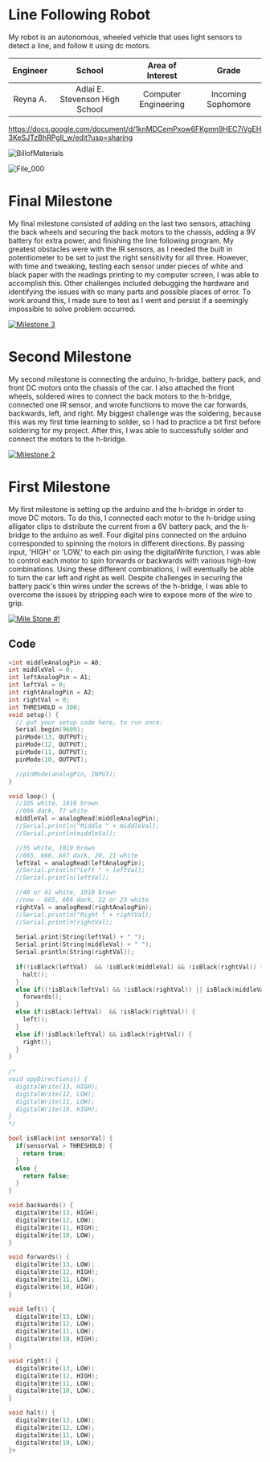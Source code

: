 ﻿# Line Following Robot
My robot is an autonomous, wheeled vehicle that uses light sensors to detect a line, and follow it using dc motors. 

| **Engineer** | **School** | **Area of Interest** | **Grade** |
|:--:|:--:|:--:|:--:|
| Reyna A. | Adlai E. Stevenson High School | Computer Engineering | Incoming Sophomore

https://docs.google.com/document/d/1knMDCemPxow6FKgmn9HEC7iVgEH3KeSJTzBhRPgIl_w/edit?usp=sharing

![BillofMaterials](https://user-images.githubusercontent.com/107717711/176966244-57a3c50f-0972-423c-9bfa-23641d67cd33.PNG)


![File_000](https://user-images.githubusercontent.com/107717711/176527440-0ad7e898-2922-430e-9a36-3cb83d35e959.jpeg)

  
# Final Milestone
My final milestone consisted of adding on the last two sensors, attaching the back wheels and securing the back motors to the chassis, adding a 9V battery for extra power, and finishing the line following program. My greatest obstacles were with the IR sensors, as I needed the built in potentiometer to be set to just the right sensitivity for all three. However, with time and tweaking, testing each sensor under pieces of white and black paper with the readings printing to my computer screen, I was able to accomplish this. Other challenges included debugging the hardware and identifying the issues with so many parts and possible places of error. To work around this, I made sure to test as I went and persist if a seemingly impossible to solve problem occurred.

[![Milestone 3](https://res.cloudinary.com/marcomontalbano/image/upload/v1656530749/video_to_markdown/images/youtube--ok5LcHCXnxk-c05b58ac6eb4c4700831b2b3070cd403.jpg)](https://youtu.be/ok5LcHCXnxk "Milestone 3")

# Second Milestone
My second milestone is connecting the arduino, h-bridge, battery pack, and front DC motors onto the chassis of the car. I also attached the front wheels, soldered wires to connect the back motors to the h-bridge, connected one IR sensor, and wrote functions to move the car forwards, backwards, left, and right. My biggest challenge was the soldering, because this was my first time learning to solder, so I had to practice a bit first before soldering for my project. After this, I was able to successfully solder and connect the motors to the h-bridge.

[![Milestone 2](https://res.cloudinary.com/marcomontalbano/image/upload/v1656018183/video_to_markdown/images/youtube--zO5w537ZInI-c05b58ac6eb4c4700831b2b3070cd403.jpg)](https://youtu.be/zO5w537ZInI "Milestone 2")

# First Milestone
  

My first milestone is setting up the arduino and the h-bridge in order to move DC motors. To do this, I connected each motor to the h-bridge using alligator clips to distribute the current from a 6V battery pack, and the h-bridge to the arduino as well. Four digital pins connected on the arduino corresponded to spinning the motors in different directions. By passing input, 'HIGH' or 'LOW,' to each pin using the digitalWrite function, I was able to control each motor to spin forwards or backwards with various high-low combinations. Using these different combinations, I will eventually be able to turn the car left and right as well. Despite challenges in securing the battery pack's thin wires under the screws of the h-bridge, I was able to overcome the issues by stripping each wire to expose more of the wire to grip.

[![Mile Stone #!](https://res.cloudinary.com/marcomontalbano/image/upload/v1655495688/video_to_markdown/images/youtube--E6sysRuu57s-c05b58ac6eb4c4700831b2b3070cd403.jpg)](https://www.youtube.com/watch?v=E6sysRuu57s&t=2s&ab_channel=BlueStampEng "Mile Stone #!")

## Code
```cpp
<int middleAnalogPin = A0;
int middleVal = 0; 
int leftAnalogPin = A1;
int leftVal = 0; 
int rightAnalogPin = A2;
int rightVal = 0; 
int THRESHOLD = 300;
void setup() {
  // put your setup code here, to run once:
  Serial.begin(9600);
  pinMode(13, OUTPUT);
  pinMode(12, OUTPUT);
  pinMode(11, OUTPUT);
  pinMode(10, OUTPUT);

  //pinMode(analogPin, INPUT);
}

void loop() {
  //105 white, 1019 brown
  //666 dark, 77 white
  middleVal = analogRead(middleAnalogPin);
  //Serial.println("Middle " + middleVal); 
  //Serial.println(middleVal);

  //35 white, 1019 brown
  //665, 666, 667 dark, 20, 21 white
  leftVal = analogRead(leftAnalogPin);
  //Serial.println("Left " + leftVal);
  //Serial.println(leftVal);

  //40 or 41 white, 1018 brown
  //now - 665, 666 dark, 22 or 23 white
  rightVal = analogRead(rightAnalogPin);
  //Serial.println("Right " + rightVal);
  //Serial.println(rightVal);
  
  Serial.print(String(leftVal) + " ");
  Serial.print(String(middleVal) + " ");
  Serial.println(String(rightVal));
                                   
  if(!isBlack(leftVal)  && !isBlack(middleVal) && !isBlack(rightVal)) {
    halt();
  }
  else if((!isBlack(leftVal) && !isBlack(rightVal)) || isBlack(middleVal)) {
    forwards();
  }
  else if(isBlack(leftVal)  && !isBlack(rightVal)) {
    left();
  }
  else if(!isBlack(leftVal) && isBlack(rightVal)) {
    right();
  }
}
   
/*
void oppDirections() {
  digitalWrite(13, HIGH);
  digitalWrite(12, LOW);
  digitalWrite(11, LOW);
  digitalWrite(10, HIGH);
}
*/

bool isBlack(int sensorVal) {
  if(sensorVal > THRESHOLD) {
    return true;
  }
  else {
    return false;
  }
}

void backwards() {
  digitalWrite(13, HIGH);
  digitalWrite(12, LOW);
  digitalWrite(11, HIGH);
  digitalWrite(10, LOW);
}

void forwards() {
  digitalWrite(13, LOW);
  digitalWrite(12, HIGH);
  digitalWrite(11, LOW);
  digitalWrite(10, HIGH);
}

void left() {
  digitalWrite(13, LOW);
  digitalWrite(12, LOW);
  digitalWrite(11, LOW);
  digitalWrite(10, HIGH);
}

void right() {
  digitalWrite(13, LOW);
  digitalWrite(12, HIGH);
  digitalWrite(11, LOW);
  digitalWrite(10, LOW);
}

void halt() {
  digitalWrite(13, LOW);
  digitalWrite(12, LOW);
  digitalWrite(11, LOW);
  digitalWrite(10, LOW);
}>
```
